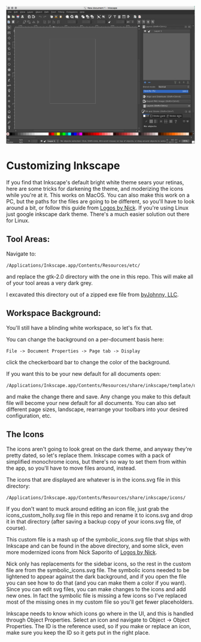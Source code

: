 ![screenshot of Inkscape with a dark theme](inkscape_screenshot.png)

# Customizing Inkscape

If you find that Inkscape's default bright white theme sears your retinas, here are some tricks for darkening the theme, and moderizing the icons while you're at it.  This works on MacOS.  You can also make this work on a PC, but the paths for the files are going to be different, so you'll have to look around a bit, or follow this guide from [Logos by Nick](https://logosbynick.com/how-to-make-inkscape-go-dark/).  If you're using Linux just google inkscape dark theme.  There's a much easier solution out there for Linux.

## Tool Areas:

Navigate to: 

```
/Applications/Inkscape.app/Contents/Resources/etc/
```

and replace the gtk-2.0 directory with the one in this repo.  This will make all of your tool areas a very dark grey.  

I excavated this directory out of a zipped exe file from [byJohnny, LLC](http://byjohnny.com/).  

## Workspace Background:

You'll still have a blinding white workspace, so let's fix that.

You can change the background on a per-document basis here:

```
File -> Document Properties -> Page tab -> Display
```

click the checkerboard bar to change the color of the background.

If you want this to be your new default for all documents open:

```
/Applications/Inkscape.app/Contents/Resources/share/inkscape/template/default.svg
```

and make the change there and save.  Any change you make to this
default file will become your new default for all documents.  You
can also set different page sizes, landscape, rearrange your toolbars
into your desired configuration, etc.  

## The Icons

The icons aren't going to look great on the dark theme, and anyway they're pretty dated, so let's replace them.  Inkscape comes with a pack of simplified monochrome icons, but there's no way to set them from within the app, so you'll have to move files around, instead.

The icons that are displayed are whatever is in the icons.svg file in this directory:

```
/Applications/Inkscape.app/Contents/Resources/share/inkscape/icons/
```

If you don't want to muck around editing an icon file, just grab the icons_custom_holly.svg file in this repo and rename it to icons.svg and drop it in that directory (after saving a backup copy of your icons.svg file, of course).

This custom file is a mash up of the symbolic_icons.svg file that ships with Inkscape and can be found in the above directory, and some slick, even more modernized icons from Nick Saporito of [Logos by Nick](https://logosbynick.com/new-icons-for-inkscape/).

Nick only has replacements for the sidebar icons, so the rest in the custom file are from the symbolic_icons.svg file.  The symbolic icons needed to be lightened to appear against the dark background, and if you open the file you can see how to do that (and you can make them a color if you want).  Since you can edit svg files, you can make changes to the icons and add new ones.  In fact the symbolic file is missing a few icons so I've replaced most of the missing ones in my custom file so you'll get fewer placeholders.

Inkscape needs to know which icons go where in the UI, and this is handled through Object Properties.  Select an icon and navigate to Object -> Object Properties.  The ID is the reference used, so if you make or replace an icon, make sure you keep the ID so it gets put in the right place.
